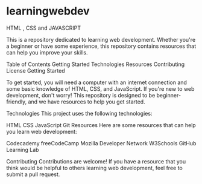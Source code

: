 # learningwebdev
HTML , CSS and JAVASCRIPT 


This is a repository dedicated to learning web development. Whether you're a beginner or have some experience, this repository contains resources that can help you improve your skills.


Table of Contents
Getting Started
Technologies
Resources
Contributing
License
Getting Started

To get started, you will need a computer with an internet connection and some basic knowledge of HTML, CSS, and JavaScript. If you're new to web development, don't worry! This repository is designed to be beginner-friendly, and we have resources to help you get started.

Technologies
This project uses the following technologies:

HTML
CSS
JavaScript
Git
Resources
Here are some resources that can help you learn web development:

Codecademy
freeCodeCamp
Mozilla Developer Network
W3Schools
GitHub Learning Lab

Contributing
Contributions are welcome! If you have a resource that you think would be helpful to others learning web development, feel free to submit a pull request.
